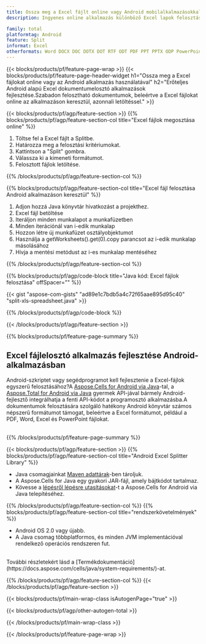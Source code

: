 ```yaml
---
title: Ossza meg a Excel fájlt online vagy Android mobilalkalmazásokkal
description: Ingyenes online alkalmazás különböző Excel lapok felosztásához.Android elosztó könyvtár Java kód Excel táblázatokhoz.

family: total
platformtag: Android
feature: Split
informat: Excel
otherformats: Word DOCX DOC DOTX DOT RTF ODT PDF PPT PPTX ODP PowerPoint Excel XLS XLSX ODS
---
```

{{< blocks/products/pf/feature-page-wrap >}}
{{< blocks/products/pf/feature-page-header-widget h1="Ossza meg a Excel fájlokat online vagy az Android alkalmazás használatával" h2="Erőteljes Android alapú Excel dokumentumelosztó alkalmazások fejlesztése.Szabadon felosztható dokumentumok, beleértve a Excel fájlokat online az alkalmazáson keresztül, azonnali letöltéssel." >}}


{{< blocks/products/pf/agp/feature-section >}}
{{% blocks/products/pf/agp/feature-section-col title="Excel fájlok megosztása online" %}}

1. Töltse fel a Excel fájlt a Splitbe.
1. Határozza meg a felosztási kritériumokat.
1. Kattintson a "Split" gombra.
1. Válassza ki a kimeneti formátumot.
1. Felosztott fájlok letöltése.

{{% /blocks/products/pf/agp/feature-section-col %}}

{{% blocks/products/pf/agp/feature-section-col title="Excel fájl felosztása Android alkalmazáson keresztül" %}}

1. Adjon hozzá Java könyvtár hivatkozást a projekthez.
1. Excel fájl betöltése
1. Iteráljon minden munkalapot a munkafüzetben
1. Minden iterációnál van i-edik munkalap
1. Hozzon létre új munkafüzet osztályobjektumot
1. Használja a getWorksheets().get(0).copy parancsot az i-edik munkalap másolásához
1. Hívja a mentési metódust az i-es munkalap mentéséhez

{{% /blocks/products/pf/agp/feature-section-col %}}

{{% blocks/products/pf/agp/code-block title="Java kód: Excel fájlok felosztása" offSpacer="" %}}

{{< gist "aspose-com-gists" "ad89e1c7bdb5a4c72f65aae895d95c40" "split-xls-spreadsheet.java" >}}

{{% /blocks/products/pf/agp/code-block %}}

{{< /blocks/products/pf/agp/feature-section >}}

{{% blocks/products/pf/feature-page-summary %}}


<h2>Excel fájlelosztó alkalmazás fejlesztése Android-alkalmazásban</h2>

Android-szkriptet vagy segédprogramot kell fejlesztenie a Excel-fájlok egyszerű felosztásához?A [Aspose.Cells for Android via Java](https://products.aspose.com/cells/hu/android-java/)-tal, a [Aspose.Total for Android via Java](https://products.aspose.com/total/hu/android-java/) gyermek API-jával bármely Android-fejlesztő integrálhatja a fenti API-kódot a programosztó alkalmazásba.A dokumentumok felosztására szolgáló hatékony Android könyvtár számos népszerű formátumot támogat, beleértve a Excel formátumot, például a PDF, Word, Excel és PowerPoint fájlokat.<br /><br />

{{% /blocks/products/pf/feature-page-summary %}}

{{< blocks/products/pf/agp/feature-section >}}
{{% blocks/products/pf/agp/feature-section-col title="Android Excel Splitter Library" %}}

- Java csomagjainkat [Maven adattárak](https://releases.aspose.com/java/repo/com/aspose/aspose-cells/)-ben tároljuk. 
- A Aspose.Cells for Java egy gyakori JAR-fájl, amely bájtkódot tartalmaz.
- Kövesse a [lépésről lépésre utasításokat](https://docs.aspose.com/cells/java/installation/#install-aspose-cells-for-java-from-maven-repository)-t a Aspose.Cells for Android via Java telepítéséhez.

{{% /blocks/products/pf/agp/feature-section-col %}}
{{% blocks/products/pf/agp/feature-section-col title="rendszerkövetelmények" %}}

- Android OS 2.0 vagy újabb.
- A Java csomag többplatformos, és minden JVM implementációval rendelkező operációs rendszeren fut.

<br />
További részletekért lásd a [Termékdokumentáció](https://docs.aspose.com/cells/java/system-requirements/)-at.

{{% /blocks/products/pf/agp/feature-section-col %}}
{{< /blocks/products/pf/agp/feature-section >}}

{{< blocks/products/pf/main-wrap-class isAutogenPage="true" >}}

{{< blocks/products/pf/agp/other-autogen-total >}}

{{< /blocks/products/pf/main-wrap-class >}}

{{< /blocks/products/pf/feature-page-wrap >}}